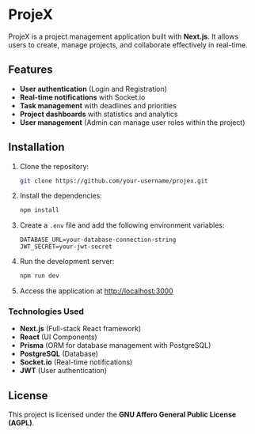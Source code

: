 
# ProjeX

ProjeX is a project management application built with **Next.js**. It allows users to create, manage projects, and collaborate effectively in real-time.

## Features

- **User authentication** (Login and Registration)
- **Real-time notifications** with Socket.io
- **Task management** with deadlines and priorities
- **Project dashboards** with statistics and analytics
- **User management** (Admin can manage user roles within the project)

## Installation

1. Clone the repository:

    ```bash
    git clone https://github.com/your-username/projex.git
    ```

2. Install the dependencies:

    ```bash
    npm install
    ```

3. Create a `.env` file and add the following environment variables:

    ```env
    DATABASE_URL=your-database-connection-string
    JWT_SECRET=your-jwt-secret
    ```

4. Run the development server:

    ```bash
    npm run dev
    ```

5. Access the application at [http://localhost:3000](http://localhost:3000)

### Technologies Used

- **Next.js** (Full-stack React framework)
- **React** (UI Components)
- **Prisma** (ORM for database management with PostgreSQL)
- **PostgreSQL** (Database)
- **Socket.io** (Real-time notifications)
- **JWT** (User authentication)

## License

This project is licensed under the **GNU Affero General Public License (AGPL)**.
